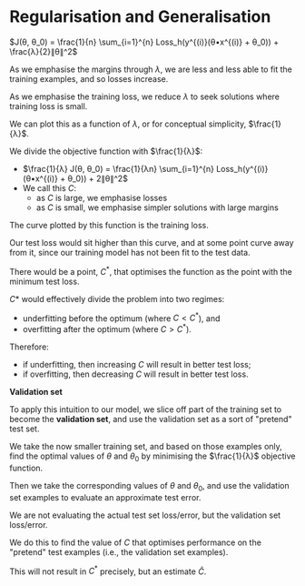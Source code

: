 # Regularisation and Generalisation

$J(θ, θ_0) = \frac{1}{n} \sum_{i=1}^{n} Loss_h(y^{(i)}(θ•x^{(i)} + θ_0)) + \frac{λ}{2}∥θ∥^2$

As we emphasise the margins through $λ$, we are less and less able to fit the training examples, and so losses increase.

As we emphasise the training loss, we reduce $λ$ to seek solutions where training loss is small.

We can plot this as a function of $λ$, or for conceptual simplicity, $\frac{1}{λ}$.

We divide the objective function with $\frac{1}{λ}$:

- $\frac{1}{λ} J(θ, θ_0) = \frac{1}{λn} \sum_{i=1}^{n} Loss_h(y^{(i)}(θ•x^{(i)} + θ_0)) + 2∥θ∥^2$
- We call this $C$:
  - as $C$ is large, we emphasise losses
  - as $C$ is small, we emphasise simpler solutions with large margins

The curve plotted by this function is the training loss.

Our test loss would sit higher than this curve, and at some point curve away from it, since our training model has not been fit to the test data.

There would be a point, $C^{*}$, that optimises the function as the point with the minimum test loss.

$C$\* would effectively divide the problem into two regimes:

- underfitting before the optimum (where $C < C^{*}$), and
- overfitting after the optimum (where $C > C^{*}$).

Therefore:

- if underfitting, then increasing $C$ will result in better test loss;
- if overfitting, then decreasing $C$ will result in better test loss.

**Validation set**

To apply this intuition to our model, we slice off part of the training set to become the **validation set**, and use the validation set as a sort of "pretend" test set.

We take the now smaller training set, and based on those examples only, find the optimal values of $θ$ and $θ_0$ by minimising the $\frac{1}{λ}$ objective function.

Then we take the corresponding values of $θ$ and $θ_0$, and use the validation set examples to evaluate an approximate test error.

We are not evaluating the actual test set loss/error, but the validation set loss/error.

We do this to find the value of $C$ that optimises performance on the "pretend" test examples (i.e., the validation set examples).

This will not result in $C^{*}$ precisely, but an estimate $\hat{C}$.
